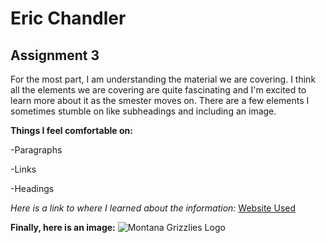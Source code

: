 # Eric Chandler
## Assignment 3

For the most part, I am understanding the material we are covering.  I think all the elements we are covering are quite fascinating and I'm excited to learn more about it as the smester moves on.  There are a few elements I sometimes stumble on like subheadings and including an image.

**Things I feel comfortable on:**

-Paragraphs

-Links

-Headings

_Here is a link to where I learned about the information:_
[Website Used](https://montana-media-arts.github.io/webDesignFall2024/)

**Finally, here is an image:**
![Montana Grizzlies Logo](https://www.google.com/url?sa=i&url=https%3A%2F%2Fwww.bigskyshop.com%2Fmontana-grizzlies-20-x-20-retro-logo-circle-sign%2Fp-26212509950086%2Bz-9951-1189825151&psig=AOvVaw378d2Zvp1mGc0YsF7E-XWx&ust=1726267419469000&source=images&cd=vfe&opi=89978449&ved=0CBQQjRxqFwoTCIDp0bW9vogDFQAAAAAdAAAAABAE)
